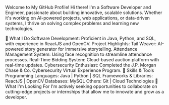 Welcome to My GitHub Profile!
Hi there! I'm a Software Developer and Engineer, passionate about building innovative, scalable solutions. Whether it's working on AI-powered projects, web applications, or data-driven systems, I thrive on solving complex problems and learning new technologies.

🔧 What I Do
Software Development: Proficient in Java, Python, and SQL, with experience in ReactJS and OpenCV.
Project Highlights:
Tail Weaver: AI-powered story generator for immersive storytelling.
Attendance Management System: Using face recognition to streamline attendance processes.
Real-Time Bidding System: Cloud-based auction platform with real-time updates.
Cybersecurity Enthusiast: Completed the J.P. Morgan Chase & Co. Cybersecurity Virtual Experience Program.
🚀 Skills & Tools
Programming Languages: Java | Python | SQL
Frameworks & Libraries: ReactJS | OpenCV
Databases: MySQL
Others: Git | Cloud Technologies
🎯 What I'm Looking For
I'm actively seeking opportunities to collaborate on cutting-edge projects or internships that allow me to innovate and grow as a developer.
